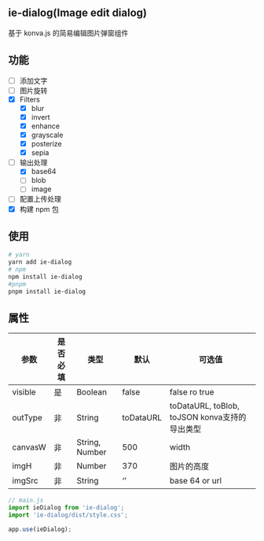 <!--
 * @Author: June
 * @Description:
 * @Date: 2023-01-17 12:46:35
 * @LastEditors: June
 * @LastEditTime: 2023-03-05 22:36:23
-->

## ie-dialog(Image edit dialog)

基于 konva.js 的简易编辑图片弹窗组件

## 功能

-   [ ] 添加文字
-   [ ] 图片旋转
-   [x] Filters
    -   [x] blur
    -   [x] invert
    -   [x] enhance
    -   [x] grayscale
    -   [x] posterize
    -   [x] sepia
-   [ ] 输出处理
    -   [x] base64
    -   [ ] blob
    -   [ ] image
-   [ ] 配置上传处理
-   [x] 构建 npm 包

## 使用

```bash
# yarn
yarn add ie-dialog 
# npm
npm install ie-dialog
#pnpm
pnpm install ie-dialog
```

## 属性
| 参数 |  是否必填  |  类型   |  默认  | 可选值 |
| --- | --- | --- | --- | ---- |
| visible | 是  | Boolean | false | false ro true |
| outType | 非  | String | toDataURL | toDataURL, toBlob, toJSON  konva支持的导出类型 |
| canvasW | 非  | String, Number | 500 | width |
| imgH | 非  | Number | 370 | 图片的高度 |
| imgSrc | 非  | String | ‘’ | base 64 or url |
```javascript
// main.js
import ieDialog from 'ie-dialog';
import 'ie-dialog/dist/style.css';

app.use(ieDialog);
```
